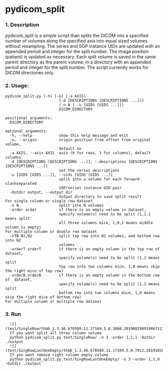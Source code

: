 # pydicom_split

### 1. Description

pydicom_split is a simple script than splits the DICOM into a specified number of volumes along the specified axis into equal sized volumes without resampling. The series and SOP instance UIDs are updated with an appended period and integer for the split number. The image position (patient) is updated as necessary. Each split volume is saved in the same parent directory as the parent volume, in a directory with an appended period and integer for the split number. The script currently works for DICOM directories only.

### 2. Usage: 
```
pydicom_split.py [-h] [-o] [-a AXIS]
                        [-d [DESCRIPTIONS [DESCRIPTIONS ...]]]
                        (-n N | -u [UIDS [UIDS ...]])
                        DICOM_DIRECTORY

positional arguments:
  DICOM_DIRECTORY

optional arguments:
  -h, --help            show this help message and exit
  -o, --origin          origin position from offset from original volume,
                        default no
  -a AXIS, --axis AXIS  axis (0 for rows, 1 for columns), default columns
  -d [DESCRIPTIONS [DESCRIPTIONS ...]], --descriptions [DESCRIPTIONS [DESCRIPTIONS ...]]
                        set the series descriptions
  -u [UIDS [UIDS ...]], --uids [UIDS [UIDS ...]]
                        split into a volume for each forward slashseparated
                        SOP/series instance UID pair
  -Outdir output, --output_dir 
                        Output directory to save split result
For single column or single row dataset
  -n N                  split into N volumes
  -order order          if there is an empty volumn in dataset,
                        specify volume(s) need to be split (1,1,1 means split 
                        all three columns mice, 1,0,1 means middle volumn is empty)
For multiple column or double row dataset
  -nTB N1,N2            split top row into N1 volumes, and bottom row into N2 
                        volumes
  -orderT orderT        if there is an empty volumn in the top row of dataset,
                        specify volume(s) need to be split (1,1 means split 
                        top row into two columns mice, 1,0 means skip the right mice of top row)
  -orderB orderB        if there is an empty volumn in the bottom row of  dataset,
                        specify volume(s) need to be split (1,1 means split 
                        bottom row into two columns mice, 1,0 means skip the right mice of bottom row)
For multiple column or multiple row dataset
```

### 3. Run
```
  ![](test/SingleRow/thmb_1.3.46.670589.11.17169.5.0.3060.2019082909190671216.jpg)
  If you want split all three column volume
  python pydicom_split.py test/SingleRow/ -n 3 -order 1,1,1 -Outdir ./output
  ![](test/SingRowLastOneEmpty/thmb_1.3.46.670589.11.17169.5.0.7912.2019101010042925516.jpg)
  If you want remove right column empty volume
  python pydicom_split.py test/SingRowLastOneEmpty/ -n 3 -order 1,1,0 -Outdir ./output

```
